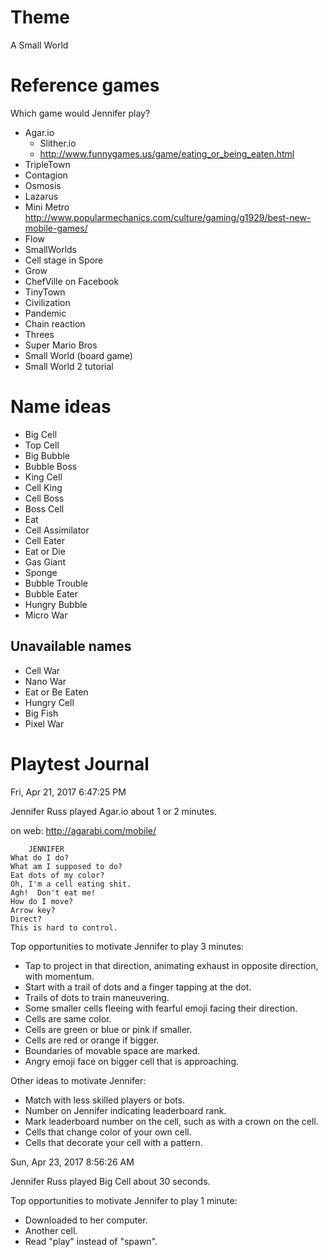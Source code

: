 # Theme

A Small World

# Reference games

Which game would Jennifer play?

- Agar.io
  - Slither.io
  - <http://www.funnygames.us/game/eating_or_being_eaten.html>
- TripleTown
- Contagion
- Osmosis
- Lazarus
- Mini Metro <http://www.popularmechanics.com/culture/gaming/g1929/best-new-mobile-games/>
- Flow
- SmallWorlds
- Cell stage in Spore
- Grow
- ChefVille on Facebook
- TinyTown
- Civilization
- Pandemic
- Chain reaction
- Threes
- Super Mario Bros
- Small World (board game)
- Small World 2 tutorial

# Name ideas

- Big Cell
- Top Cell
- Big Bubble
- Bubble Boss
- King Cell
- Cell King
- Cell Boss
- Boss Cell
- Eat
- Cell Assimilator
- Cell Eater
- Eat or Die
- Gas Giant
- Sponge
- Bubble Trouble
- Bubble Eater
- Hungry Bubble
- Micro War

## Unavailable names

- Cell War
- Nano War
- Eat or Be Eaten
- Hungry Cell
- Big Fish
- Pixel War

# Playtest Journal

Fri, Apr 21, 2017  6:47:25 PM

Jennifer Russ played Agar.io about 1 or 2 minutes.

on web:  <http://agarabi.com/mobile/>

		JENNIFER
	What do I do?
	What am I supposed to do?
	Eat dots of my color?
	Oh, I'm a cell eating shit.
	Agh!  Don't eat me!
	How do I move?
	Arrow key?
	Direct?
	This is hard to control.

Top opportunities to motivate Jennifer to play 3 minutes:

- Tap to project in that direction, animating exhaust in opposite direction, with momentum.
- Start with a trail of dots and a finger tapping at the dot.
- Trails of dots to train maneuvering.
- Some smaller cells fleeing with fearful emoji facing their direction.
- Cells are same color.
- Cells are green or blue or pink if smaller.
- Cells are red or orange if bigger.
- Boundaries of movable space are marked.
- Angry emoji face on bigger cell that is approaching.

Other ideas to motivate Jennifer:

- Match with less skilled players or bots.
- Number on Jennifer indicating leaderboard rank.
- Mark leaderboard number on the cell, such as with a crown on the cell.
- Cells that change color of your own cell.
- Cells that decorate your cell with a pattern.


Sun, Apr 23, 2017  8:56:26 AM

Jennifer Russ played Big Cell about 30 seconds.

Top opportunities to motivate Jennifer to play 1 minute:

- Downloaded to her computer.
- Another cell.
- Read "play" instead of "spawn".
